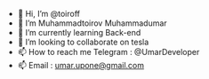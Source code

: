 - 👋 Hi, I’m @toiroff
- 👀 I’m Muhammadtoirov Muhammadumar
- 🌱 I’m currently learning Back-end
- 💞️ I’m looking to collaborate on tesla
- 📫 How to reach me Telegram : @UmarDeveloper
- 📫 Email : umar.upone@gmail.com

<!---
toiroff/toiroff is a ✨ special ✨ repository because its `README.md` (this file) appears on your GitHub profile.
You can click the Preview link to take a look at your changes.
--->
